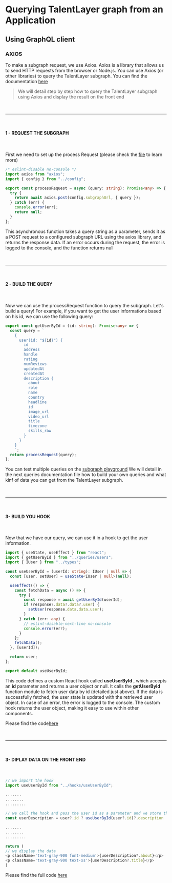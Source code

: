 # Querying TalentLayer graph from an Application

## Using GraphQL client

### **AXIOS**

To make a subgraph request, we use Axios. Axios is a library that allows us to send HTTP requests from the browser or Node.js.
You can use Axios (or other libraries) to query the TalentLayer subgraph. You can find the documentation [here](https://axios-http.com/docs/intro)

> We will detail step by step how to query the TalentLayer subgraph using Axios and display the result on the front end

</br>

---

</br>

#### **1 - REQUEST THE SUBGRAPH**

</br>

First we need to set up the process Request (please check the [file](https://github.com/TalentLayer-Labs/indie-frontend/blob/main/src/utils/graphql.ts) to learn more)

```typescript
/* eslint-disable no-console */
import axios from "axios";
import { config } from "../config";

export const processRequest = async (query: string): Promise<any> => {
  try {
    return await axios.post(config.subgraphUrl, { query });
  } catch (err) {
    console.error(err);
    return null;
  }
};
```

This asynchronous function takes a query string as a parameter, sends it as a POST request to a configured subgraph URL using the axios library, and returns the response data. If an error occurs during the request, the error is logged to the console, and the function returns null

</br>

---

</br>

#### **2 - BUILD THE QUERY**

</br>

Now we can use the processRequest function to query the subgraph.
Let's build a query! For example, if you want to get the user informations based on his id, we can use the following query:

```typescript
export const getUserById = (id: string): Promise<any> => {
  const query = `
    {
      user(id: "${id}") {
        id
        address
        handle
        rating
        numReviews
        updatedAt
        createdAt
        description {
          about
          role
          name
          country
          headline
          id
          image_url
          video_url
          title
          timezone
          skills_raw
        }
      }
    }
    `;
  return processRequest(query);
};
```

You can test multiple queries on the [subgraph playground](https://thegraph.com/hosted-service/subgraph/talentlayer/talentlayer-polygon)
We will detail in the next queries documentation file how to build your own queries and what kinf of data you can get from the TalentLayer subgraph.

</br>

---

</br>

#### **3- BUILD YOU HOOK**

</br>

Now that we have our query, we can use it in a hook to get the user information.

```typescript
import { useState, useEffect } from "react";
import { getUserById } from "../queries/users";
import { IUser } from "../types";

const useUserById = (userId: string): IUser | null => {
  const [user, setUser] = useState<IUser | null>(null);

  useEffect(() => {
    const fetchData = async () => {
      try {
        const response = await getUserById(userId);
        if (response?.data?.data?.user) {
          setUser(response.data.data.user);
        }
      } catch (err: any) {
        // eslint-disable-next-line no-console
        console.error(err);
      }
    };
    fetchData();
  }, [userId]);

  return user;
};

export default useUserById;
```

This code defines a custom React hook called **useUserById** , which accepts an **id** parameter and returns a user object or null. It calls the **getUserById** function module to fetch user data by id (detailed just above). If the data is successfully fetched, the user state is updated with the retrieved user object. In case of an error, the error is logged to the console. The custom hook returns the user object, making it easy to use within other components.

Please find the code[here](https://github.com/TalentLayer-Labs/indie-frontend/blob/main/src/hooks/useUserById.ts)

</br>

---

</br>

#### **3- DIPLAY DATA ON THE FRONT END**

</br>

```typescript
// we import the hook
import useUserById from "../hooks/useUserById";

.......
........
.........

// we call the hook and pass the user id as a parameter and we store the object response in a variable
const userDescription = user?.id ? useUserById(user?.id)?.description : null;

.......
........
.........

return (
// we display the data
<p className='text-gray-900 font-medium'>{userDescription?.about}</p>
<p className='text-gray-900 text-xs'>{userDescription?.title}</p>
)

```

Please find the full code [here](https://github.com/TalentLayer-Labs/indie-frontend/blob/main/src/components/UserDetail.tsx)

